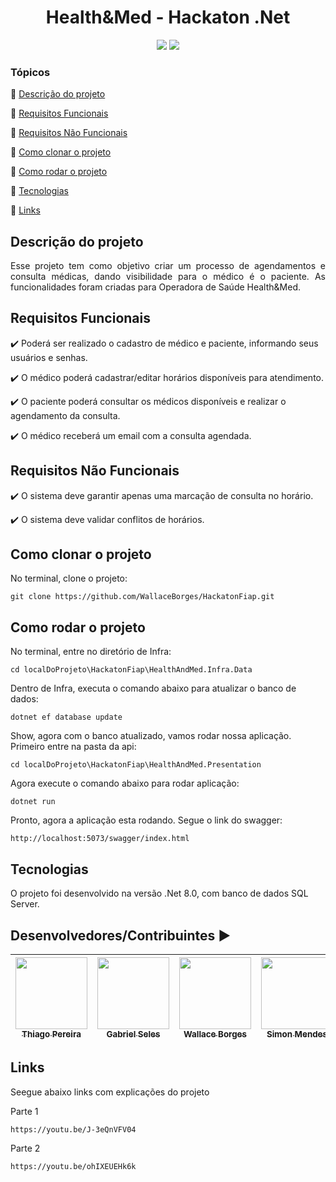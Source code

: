 <h1 align="center"> Health&Med - Hackaton .Net  </h1>

<p align="center">
  <img src="http://img.shields.io/static/v1?label=TESTES&message=%3E100&color=GREEN&style=for-the-badge"/>
   <img src="http://img.shields.io/static/v1?label=STATUS&message=CONCLUIDO&color=GREEN&style=for-the-badge"/>
</p>

### Tópicos 

:small_blue_diamond: [Descrição do projeto](#descrição-do-projeto)

:small_blue_diamond: [Requisitos Funcionais](#requisitos-funcionais)

:small_blue_diamond: [Requisitos Não Funcionais](#requisitos-não-funcionais)

:small_blue_diamond: [Como clonar o projeto](#como-clonar-o-projeto)

:small_blue_diamond: [Como rodar o projeto](#como-rodar-o-projeto)

:small_blue_diamond: [Tecnologias](#tecnologias)

:small_blue_diamond: [Links](#links)

## Descrição do projeto 

<p align="justify">
  Esse projeto tem como objetivo criar um processo de agendamentos e consulta médicas, dando visibilidade para o médico é o paciente.
  As funcionalidades foram criadas para Operadora de Saúde Health&Med.
</p>

## Requisitos Funcionais

:heavy_check_mark: Poderá ser realizado o cadastro de médico e paciente, informando seus usuários e senhas.

:heavy_check_mark: O médico poderá cadastrar/editar horários disponíveis para atendimento.

:heavy_check_mark: O paciente poderá consultar os médicos disponíveis e realizar o agendamento da consulta.

:heavy_check_mark: O médico receberá um email com a consulta agendada.

## Requisitos Não Funcionais

:heavy_check_mark: O sistema deve garantir apenas uma marcação de consulta no horário.

:heavy_check_mark: O sistema deve validar conflitos de horários.

## Como clonar o projeto

No terminal, clone o projeto: 
```
git clone https://github.com/WallaceBorges/HackatonFiap.git
```

## Como rodar o projeto

No terminal, entre no diretório de Infra:
```
cd localDoProjeto\HackatonFiap\HealthAndMed.Infra.Data
```

Dentro de Infra, executa o comando abaixo para atualizar o banco de dados:
```
dotnet ef database update
```

Show, agora com o banco atualizado, vamos rodar nossa aplicação.
Primeiro entre na pasta da api:
```
cd localDoProjeto\HackatonFiap\HealthAndMed.Presentation
```

Agora execute o comando abaixo para rodar aplicação:
```
dotnet run
```

Pronto, agora a aplicação esta rodando. Segue o link do swagger:
```
http://localhost:5073/swagger/index.html
```

## Tecnologias

O projeto foi desenvolvido na versão .Net 8.0, com banco de dados SQL Server.

## Desenvolvedores/Contribuintes :arrow_forward:

| [<img src="https://avatars.githubusercontent.com/u/31574481?s=400&u=c256fa50a65feb93d2b537776c538304f1ba6efe&v=4" width=115><br><sub>Thiago Pereira</sub>](https://github.com/TSP17) |  [<img src="https://avatars.githubusercontent.com/u/17633740?v=4" width=115><br><sub>Gabriel Seles</sub>](https://github.com/SelesGabriel) |  [<img src="https://avatars.githubusercontent.com/u/46162170?v=4" width=115><br><sub>Wallace Borges</sub>](https://github.com/WallaceBorges) |[<img src="https://avatars.githubusercontent.com/u/77901483?v=4" width=115><br><sub>Simon Mendes</sub>](https://github.com/simpmendes) |
| :---: | :---: | :---: | :---: 

## Links

Seegue abaixo links com explicações do projeto

Parte 1
```
https://youtu.be/J-3eQnVFV04
```

Parte 2
```
https://youtu.be/ohIXEUEHk6k
```

